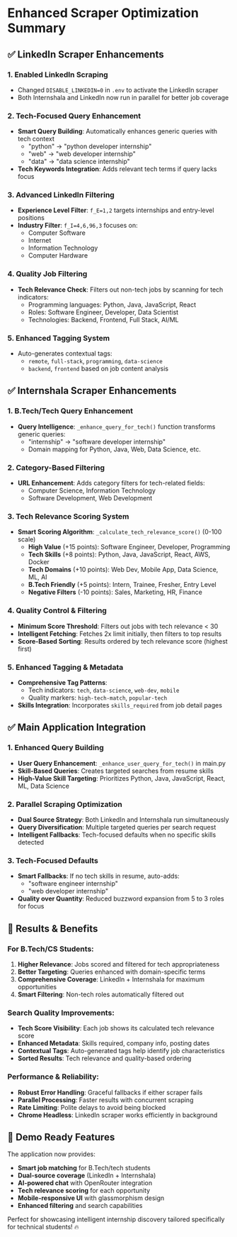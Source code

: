 # Enhanced Scraper Optimization Summary

## ✅ LinkedIn Scraper Enhancements

### 1. **Enabled LinkedIn Scraping**
- Changed `DISABLE_LINKEDIN=0` in `.env` to activate the LinkedIn scraper
- Both Internshala and LinkedIn now run in parallel for better job coverage

### 2. **Tech-Focused Query Enhancement**
- **Smart Query Building**: Automatically enhances generic queries with tech context
  - "python" → "python developer internship"
  - "web" → "web developer internship" 
  - "data" → "data science internship"
- **Tech Keywords Integration**: Adds relevant tech terms if query lacks focus

### 3. **Advanced LinkedIn Filtering**
- **Experience Level Filter**: `f_E=1,2` targets internships and entry-level positions
- **Industry Filter**: `f_I=4,6,96,3` focuses on:
  - Computer Software
  - Internet
  - Information Technology  
  - Computer Hardware

### 4. **Quality Job Filtering**
- **Tech Relevance Check**: Filters out non-tech jobs by scanning for tech indicators:
  - Programming languages: Python, Java, JavaScript, React
  - Roles: Software Engineer, Developer, Data Scientist
  - Technologies: Backend, Frontend, Full Stack, AI/ML

### 5. **Enhanced Tagging System**
- Auto-generates contextual tags:
  - `remote`, `full-stack`, `programming`, `data-science`
  - `backend`, `frontend` based on job content analysis

## ✅ Internshala Scraper Enhancements

### 1. **B.Tech/Tech Query Enhancement**
- **Query Intelligence**: `_enhance_query_for_tech()` function transforms generic queries:
  - "internship" → "software developer internship"
  - Domain mapping for Python, Java, Web, Data Science, etc.

### 2. **Category-Based Filtering**
- **URL Enhancement**: Adds category filters for tech-related fields:
  - Computer Science, Information Technology
  - Software Development, Web Development

### 3. **Tech Relevance Scoring System**
- **Smart Scoring Algorithm**: `_calculate_tech_relevance_score()` (0-100 scale)
  - **High Value** (+15 points): Software Engineer, Developer, Programming
  - **Tech Skills** (+8 points): Python, Java, JavaScript, React, AWS, Docker
  - **Tech Domains** (+10 points): Web Dev, Mobile App, Data Science, ML, AI
  - **B.Tech Friendly** (+5 points): Intern, Trainee, Fresher, Entry Level
  - **Negative Filters** (-10 points): Sales, Marketing, HR, Finance

### 4. **Quality Control & Filtering**
- **Minimum Score Threshold**: Filters out jobs with tech relevance < 30
- **Intelligent Fetching**: Fetches 2x limit initially, then filters to top results
- **Score-Based Sorting**: Results ordered by tech relevance score (highest first)

### 5. **Enhanced Tagging & Metadata**
- **Comprehensive Tag Patterns**: 
  - Tech indicators: `tech`, `data-science`, `web-dev`, `mobile`
  - Quality markers: `high-tech-match`, `popular-tech`
- **Skills Integration**: Incorporates `skills_required` from job detail pages

## ✅ Main Application Integration

### 1. **Enhanced Query Building**
- **User Query Enhancement**: `_enhance_user_query_for_tech()` in main.py
- **Skill-Based Queries**: Creates targeted searches from resume skills
- **High-Value Skill Targeting**: Prioritizes Python, Java, JavaScript, React, ML, Data Science

### 2. **Parallel Scraping Optimization**
- **Dual Source Strategy**: Both LinkedIn and Internshala run simultaneously
- **Query Diversification**: Multiple targeted queries per search request
- **Intelligent Fallbacks**: Tech-focused defaults when no specific skills detected

### 3. **Tech-Focused Defaults**
- **Smart Fallbacks**: If no tech skills in resume, auto-adds:
  - "software engineer internship"
  - "web developer internship"
- **Quality over Quantity**: Reduced buzzword expansion from 5 to 3 roles for focus

## 🎯 Results & Benefits

### **For B.Tech/CS Students:**
1. **Higher Relevance**: Jobs scored and filtered for tech appropriateness
2. **Better Targeting**: Queries enhanced with domain-specific terms
3. **Comprehensive Coverage**: LinkedIn + Internshala for maximum opportunities
4. **Smart Filtering**: Non-tech roles automatically filtered out

### **Search Quality Improvements:**
- **Tech Score Visibility**: Each job shows its calculated tech relevance score
- **Enhanced Metadata**: Skills required, company info, posting dates
- **Contextual Tags**: Auto-generated tags help identify job characteristics
- **Sorted Results**: Tech relevance and quality-based ordering

### **Performance & Reliability:**
- **Robust Error Handling**: Graceful fallbacks if either scraper fails
- **Parallel Processing**: Faster results with concurrent scraping
- **Rate Limiting**: Polite delays to avoid being blocked
- **Chrome Headless**: LinkedIn scraper works efficiently in background

## 🚀 Demo Ready Features

The application now provides:
- **Smart job matching** for B.Tech/tech students
- **Dual-source coverage** (LinkedIn + Internshala)
- **AI-powered chat** with OpenRouter integration
- **Tech relevance scoring** for each opportunity
- **Mobile-responsive UI** with glassmorphism design
- **Enhanced filtering** and search capabilities

Perfect for showcasing intelligent internship discovery tailored specifically for technical students! 🔥
